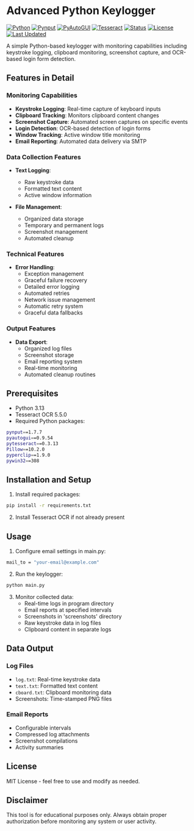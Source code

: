 # Advanced Python Keylogger

[![Python](https://img.shields.io/badge/Python-3.13-blue.svg)](https://www.python.org/)
[![Pynput](https://img.shields.io/badge/Pynput-1.7.7-green.svg)](https://pypi.org/project/pynput/)
[![PyAutoGUI](https://img.shields.io/badge/PyAutoGUI-0.9.54-red.svg)](https://pypi.org/project/PyAutoGUI/)
[![Tesseract](https://img.shields.io/badge/Tesseract-OCR5.5.0-orange.svg)](https://github.com/tesseract-ocr/tesseract)
[![Status](https://img.shields.io/badge/Status-Beta-yellow.svg)]()
[![License](https://img.shields.io/badge/License-MIT-blue.svg)](https://opensource.org/licenses/MIT)
[![Last Updated](https://img.shields.io/badge/Last%20Updated-May%202025-brightgreen.svg)](https://github.com/yourusername/keylogger)

A simple Python-based keylogger with monitoring capabilities including keystroke logging, clipboard monitoring, screenshot capture, and OCR-based login form detection.

## Features in Detail

### Monitoring Capabilities
- **Keystroke Logging**: Real-time capture of keyboard inputs
- **Clipboard Tracking**: Monitors clipboard content changes
- **Screenshot Capture**: Automated screen captures on specific events
- **Login Detection**: OCR-based detection of login forms
- **Window Tracking**: Active window title monitoring
- **Email Reporting**: Automated data delivery via SMTP

### Data Collection Features
- **Text Logging**:
  - Raw keystroke data
  - Formatted text content
  - Active window information
  
- **File Management**:
  - Organized data storage
  - Temporary and permanent logs
  - Screenshot management
  - Automated cleanup

### Technical Features
- **Error Handling**:
  - Exception management
  - Graceful failure recovery
  - Detailed error logging
  - Automated retries
  - Network issue management
  - Automatic retry system
  - Graceful data fallbacks

### Output Features
- **Data Export**:
  - Organized log files
  - Screenshot storage
  - Email reporting system
  - Real-time monitoring
  - Automated cleanup routines

## Prerequisites

- Python 3.13
- Tesseract OCR 5.5.0
- Required Python packages:
 ```bash
 pynput==1.7.7
 pyautogui==0.9.54
 pytesseract==0.3.13
 Pillow==10.2.0
 pyperclip==1.9.0
 pywin32==308
 ```

## Installation and Setup

1. Install required packages:
 ```bash
 pip install -r requirements.txt
 ```
2. Install Tesseract OCR if not already present

## Usage

1. Configure email settings in main.py:
```bash
mail_to = "your-email@example.com"
```

2. Run the keylogger:
```bash
python main.py
```

3. Monitor collected data:
   - Real-time logs in program directory
   - Email reports at specified intervals
   - Screenshots in 'screenshots' directory
   - Raw keystroke data in log files
   - Clipboard content in separate logs

## Data Output

### Log Files
- `log.txt`: Real-time keystroke data
- `text.txt`: Formatted text content
- `cboard.txt`: Clipboard monitoring data
- Screenshots: Time-stamped PNG files

### Email Reports
- Configurable intervals
- Compressed log attachments
- Screenshot compilations
- Activity summaries

## License
MIT License - feel free to use and modify as needed.

## Disclaimer
This tool is for educational purposes only. Always obtain proper authorization before monitoring any system or user activity.
